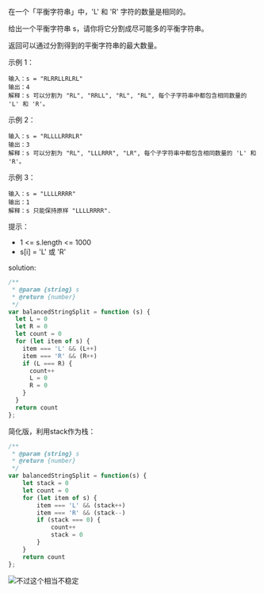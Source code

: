 在一个「平衡字符串」中，'L' 和 'R' 字符的数量是相同的。

给出一个平衡字符串 s，请你将它分割成尽可能多的平衡字符串。

返回可以通过分割得到的平衡字符串的最大数量。 

示例 1：

```text
输入：s = "RLRRLLRLRL"
输出：4
解释：s 可以分割为 "RL", "RRLL", "RL", "RL", 每个子字符串中都包含相同数量的 'L' 和 'R'。
```

示例 2：

```text
输入：s = "RLLLLRRRLR"
输出：3
解释：s 可以分割为 "RL", "LLLRRR", "LR", 每个子字符串中都包含相同数量的 'L' 和 'R'。
```

示例 3：

```text
输入：s = "LLLLRRRR"
输出：1
解释：s 只能保持原样 "LLLLRRRR".
```

提示：

- 1 <= s.length <= 1000
- s[i] = 'L' 或 'R'

solution:

```javascript
/**
 * @param {string} s
 * @return {number}
 */
var balancedStringSplit = function (s) {
  let L = 0
  let R = 0
  let count = 0
  for (let item of s) {
    item === 'L' && (L++)
    item === 'R' && (R++)
    if (L === R) {
      count++
      L = 0
      R = 0
    }
  }
  return count
};
```

简化版，利用stack作为栈：

```javascript
/**
 * @param {string} s
 * @return {number}
 */
var balancedStringSplit = function(s) {
    let stack = 0
    let count = 0
    for (let item of s) {
        item === 'L' && (stack++)
        item === 'R' && (stack--)
        if (stack === 0) {
            count++
            stack = 0
        }
    }
    return count
};
```

![不过这个相当不稳定](https://i.loli.net/2019/11/06/TJkgCeNMjHm4ZRX.png)
